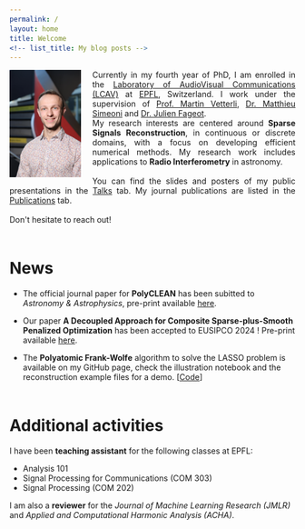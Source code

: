 ```yaml
---
permalink: /
layout: home
title: Welcome
<!-- list_title: My blog posts -->
---
```


<div style="text-align:justify;">
    <p><img src="/assets/img/profile_compressed.jpg" alt="" width="25%" style="float:left;margin-right:20px;">
      Currently in my fourth year of PhD, I am enrolled in the <a href="https://www.epfl.ch/labs/lcav/">Laboratory of AudioVisual Communications (LCAV)</a> at <a href="https://www.epfl.ch/en/">EPFL</a>, Switzerland. I work under the supervision of <a href="https://www.epfl.ch/labs/lcav/people/martin-vetterli/">Prof. Martin Vetterli</a>, <a href="https://people.epfl.ch/matthieu.simeoni">Dr. Matthieu Simeoni</a> and <a href="http://bigwww.epfl.ch/fageot/index.html">Dr. Julien Fageot</a>.
      <br>My research interests are centered around <b>Sparse Signals Reconstruction</b>, in continuous or discrete domains, with a focus on developing efficient numerical methods. My research work includes applications to <b>Radio Interferometry</b> in astronomy.
      <br><br>
      You can find the slides and posters of my public presentations in the <a href="{{ site.base_url }}{% link _pages/talks.md %}">Talks</a> tab. My journal publications are listed in the <a href="/pubs">Publications</a> tab.
      <br><br>
      Don't hesitate to reach out!
    </p>
</div>

<div style="margin-top: 60px;"></div>


# News

* The official journal paper for **PolyCLEAN** has been subitted to *Astronomy & Astrophysics*, pre-print available <a href="https://arxiv.org/abs/2406.01342">here</a>.

* Our paper **A Decoupled Approach for Composite Sparse-plus-Smooth Penalized Optimization** has been accepted to EUSIPCO 2024 ! Pre-print available <a href="https://arxiv.org/abs/2403.05204">here</a>.

* The **Polyatomic Frank-Wolfe** algorithm to solve the LASSO problem is available on my GitHub page, check the illustration notebook and the reconstruction example files for a demo.
  [[Code](https://github.com/AdriaJ/pyfw-lasso)]


<div style="margin-top: 60px;"></div>


#  Additional activities

I have been **teaching assistant** for the following classes at EPFL:
  * Analysis 101
  * Signal Processing for Communications (COM 303)
  * Signal Processing (COM 202)

I am also a **reviewer** for the *Journal of Machine Learning Research (JMLR)* and *Applied and Computational Harmonic Analysis (ACHA)*.

<!-- This is a template and some instructions for running Github Pages with the [`minima` theme][minima]. This repo has what I consider the minimum pieces for a personal blog using [Jekyll][jk] and [Github Pages][gh-site].

Check out the excellent [`minima` theme][minima] documentation for further details and customization and the [official docs][gh] for more details on how Github Pages work.

Do you have questions? feel free to [open an issue](https://github.com/jsanz/gh-pages-minima-starter/issues/new/choose) or reach me from my [contact form](https://www.jorgesanz.net/contact/).

<img src="./assets/imgs/screenshot.png" width="400px">

For more details about how this example site works checkout [the github project](https://github.com/jsanz/gh-pages-minima-starter). Do you have questions? feel free to [open an issue](https://github.com/jsanz/gh-pages-minima-starter/issues/new/choose) or reach me from this [contact form](https://www.jorgesanz.net/contact/).

Have a great day!!

[gh-site]: https://pages.github.com/
[minima]: https://github.com/jekyll/minima/tree/2.5-stable
[jk]: https://jekyllrb.com/
[gh]: https://help.github.com/en/github/working-with-github-pages` -->
